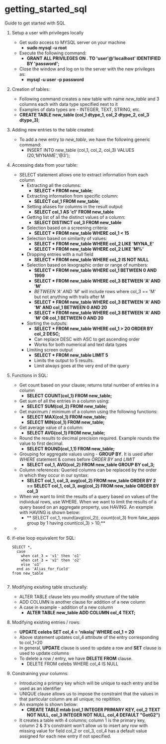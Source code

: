 # getting_started_sql
Guide to get started with SQL

1. Setup a user with privileges locally

   * Get sudo access to MYSQL server on your machine
     * **sudo mysql -u root**
   * Execute the following command:
     * **GRANT ALL PRIVILEGES ON *.* TO 'user'@'localhost' IDENTIFIED BY 'password';**
   * Close the window and log on to the server with the new privileges as:
     * **mysql -u user -p password**

2. Creation of tables:
    * Following command creates a new table with name *new_table* and 3 columns each with data type specified next to it
    * Examples of data types are - INTEGER, TEXT, STRING, etc.
    * **CREATE TABLE new_table (col_1 dtype_1, col_2 dtype_2, col_3 dtype_3)**;

3. Adding new entries to the table created:
    * To add a new entry to *new_table*, we have the following generic command:
      * INSERT INTO new_table (col_1, col_2, col_3) VALUES (20,'MYNAME','@3');
      
4. Accessing data from your table:
    * SELECT statement allows one to extract information from each column
      * Extracting all the columns:
        * **SELECT * FROM new_table**;
      * Extracting information from specific column:
        * **SELECT col_1 FROM new_table**;
      * Setting aliases for columns in the result output:
        * **SELECT col_1 AS 'c1' FROM new_table**
      * Getting list of all the distinct values of a column:
        * **SELECT DISTINCT col_3 FROM new_table**
      * Selection based on a screening criteria:
        * **SELECT * FROM new_table WHERE col_1 < 15**
      * Selection based on similarity of values:
        * **SELECT * FROM new_table WHERE col_2 LIKE 'MYNA_E'**
        * **SELECT * FROM new_table WHERE col_2 LIKE 'M%'**
      * Dropping entries with a null field
        * **SELECT * FROM new_table WHERE col_2 IS NOT NULL**
      * Selection based on lexographic order or range of numbers:
        * **SELECT * FROM new_table WHERE col_1 BETWEEN 0 AND 1999**
        * **SELECT * FROM new_table WHERE col_3 BETWEEN 'A' AND 'M'** 
        * *BETWEEN 'A' AND 'M'* will include rows where col_3 == 'M' but not anything with trails after M
        * **SELECT * FROM new_table WHERE col_3 BETWEEN 'A' AND 'M' AND col_1 BETWEEN 0 AND 20**
        * **SELECT * FROM new_table WHERE col_3 BETWEEN 'A' AND 'M' OR col_1 BETWEEN 0 AND 20**
      * Sorting the outputs:
        * **SELECT * FROM new_table WHERE col_1 > 20 ORDER BY col_2 DESC;** 
        * Can replace DESC with ASC to get ascending order 
        * Works for both numerical and text data types
      * Limiting screen output 
        * **SELECT * FROM new_table LIMIT 5**
        * Limits the output to 5 results. 
        * Limit always goes at the very end of the query

5. Functions in SQL:
      * Get count based on your clause; returns total number of entries in a column
        * **SELECT COUNT(col_1) FROM new_table;**
      * Get sum of all the entries in a column using:
        * **SELECT SUM(col_2) FROM new_table;**
      * Get maximum / minimum of a column using the following functions:
        * **SELECT MAX(col_1) FROM new_table;**
        * **SELECT MIN(col_1) FROM new_table;**
      * Get average value of a column:
        * **SELECT AVG(col_1) FROM new_table;**
      * Round the results to decimal precision required. Example rounds the value to first decimal. 
        * **SELECT ROUND(col_1,1) FROM new_table;**
      * Grouping for aggregate values using - **GROUP BY**. It is used after *WHERE* statement & comes before *ORDER BY* and *LIMIT*
        * **SELECT col_1, AVG(col_2) FROM new_table GROUP BY col_3;**
      * Column references: Queried columns can be replaced by the order in which they occur in our syntax:
        * **SELECT col_1, col_3, avg(col_2) FROM new_table ORDER BY 2 == SELECT col_1, col_3, avg(col_2) FROM new_table ORDER BY col_3**
      * When we want to limit the results of a query based on values of the individual rows, use WHERE. When we want to limit the results of a query based on an aggregate property, use HAVING. An example with HAVING is shown below:
        * ** SELECT col_1, round(avg(col_2)), count(col_3) from fake_apps group by 1 having count(col_3) > 10;**
      * 
5. if-else loop equivalent for SQL:
    ``` 
    SELECT *, 
      case 
        when cat_3 = 'v1' then 'o1'
        when cat_3 = 'v2' then 'o2'
        else 'o3'
      end as 'Alias_for_field'
    from new_table 
      

6. Modifying exisiting table structurally:
    * ALTER TABLE clause lets you modify structure of the table
    * ADD COLUMN is another clause for addition of a new column
    * A case in example - addition of a new column
      * **ALTER TABLE new_table ADD COLUMN col_4 TEXT;**
      
7. Modifying existing entries / rows:
    * **UPDATE celebs SET col_4 = 'nikolaj' WHERE col_1 = 20**
    * Above statement updates col_4 attribute of the entry corresponding to col_1=20
    * In general, **UPDATE** clause is used to update a row and **SET** clause is used to update columns
    * To delete a row / entry, we have **DELETE FROM** clause. 
        * DELETE FROM celebs WHERE col_4 IS NULL
 
8. Constraining your columns:
    * Introducing a primary key which will be unique to each entry and be used as an identifier
    * UNIQUE clause allows us to impose the constraint that the values in that particular column are all unique; no repitition. 
    * An example is shown below:
        * **CREATE TABLE mtab (col_1 INTEGER PRIMARY KEY, col_2 TEXT NOT NULL, col_3 INTEGER NOT NULL, col_4 DEFAULT "GotG2")**
    * It creates a table with 4 columns; column 1 is the primary key, column 2 & 3's constraint won't allow us to insert any row with missing value for field col_2 or col_3, col_4 has a default value assigned for each new entry if not specified.
    
 
    
      
